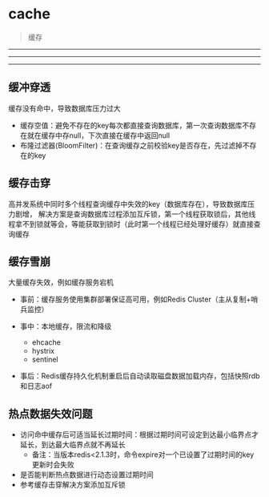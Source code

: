 # cache
> 缓存

---


---

---
## 缓冲穿透

缓存没有命中，导致数据库压力过大

- 缓存空值：避免不存在的key每次都直接查询数据库，第一次查询数据库不存在就在缓存中存null，下次直接在缓存中返回null
- 布隆过滤器(BloomFilter)：在查询缓存之前校验key是否存在，先过滤掉不存在的key

## 缓存击穿

高并发系统中同时多个线程查询缓存中失效的key（数据库存在），导致数据库压力剧增，
解决方案是查询数据库过程添加互斥锁，第一个线程获取锁后，其他线程拿不到锁就等会，等能获取到锁时（此时第一个线程已经处理好缓存）就直接查询缓存

## 缓存雪崩

大量缓存失效，例如缓存服务宕机

- 事前：缓存服务使用集群部署保证高可用，例如Redis Cluster（主从复制+哨兵监控）
- 事中：本地缓存，限流和降级
    - ehcache
    - hystrix
    - sentinel

- 事后：Redis缓存持久化机制重启后自动读取磁盘数据加载内存，包括快照rdb和日志aof

## 热点数据失效问题

- 访问命中缓存后可适当延长过期时间：根据过期时间可设定到达最小临界点才延长，到达最大临界点就不再延长
    - 备注：当版本redis<2.1.3时，命令expire对一个已设置了过期时间的key更新时会失败
- 是否能判断热点数据进行动态设置过期时间
- 参考缓存击穿解决方案添加互斥锁

